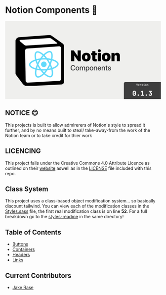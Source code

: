 # Notion Components 📇

![!image](./Github%20Social%20Banner.png)

## **NOTICE** 😊

This projects is built to allow admirerers of Notion's style to spread it further, and by no means built to steal/ take-away-from the work of the Notion team or to take credit for thier work

## **LICENCING**

This project falls under the Creative Commons 4.0 Attribute Licence as outlined on their [website](https://creativecommons.org/licenses/by/4.0/) aswell as in the [LICENSE](./LICENSE) file included with this repo.

## Class System

This project uses a class-based object modification system... so basically discount tailwind. You can view each of the modification classes in the [Styles.sass](./src/Styles/Styles.sass) file, the first real modification class is on line **52**. For a full breakdown go to the [styles-readme](./src/Styles/styles-readme.md) in the same directory!

## Table of Contents

- [Buttons](./src/Buttons/buttons-readme.md)
- [Containers](./src/Containers/containers-reame.md)
- [Headers](./src/Headers/headers-readme.md)
- [Links](./src/Link/links-readme.md)

## Current Contributors

- [Jake Rase](https://micro.jakerase.dev)
